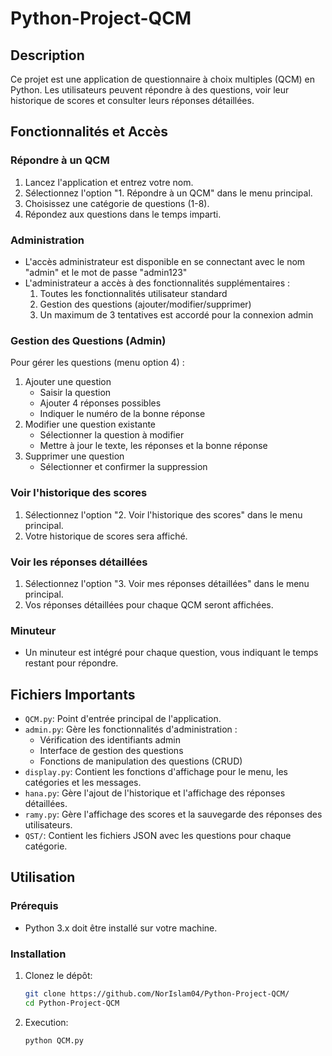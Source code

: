 # Python-Project-QCM

## Description
Ce projet est une application de questionnaire à choix multiples (QCM) en Python. Les utilisateurs peuvent répondre à des questions, voir leur historique de scores et consulter leurs réponses détaillées.

## Fonctionnalités et Accès

### Répondre à un QCM
1. Lancez l'application et entrez votre nom.
2. Sélectionnez l'option "1. Répondre à un QCM" dans le menu principal.
3. Choisissez une catégorie de questions (1-8).
4. Répondez aux questions dans le temps imparti.

### Administration
- L'accès administrateur est disponible en se connectant avec le nom "admin" et le mot de passe "admin123"
- L'administrateur a accès à des fonctionnalités supplémentaires :
  1. Toutes les fonctionnalités utilisateur standard
  2. Gestion des questions (ajouter/modifier/supprimer)
  3. Un maximum de 3 tentatives est accordé pour la connexion admin

### Gestion des Questions (Admin)
Pour gérer les questions (menu option 4) :
1. Ajouter une question
   - Saisir la question
   - Ajouter 4 réponses possibles 
   - Indiquer le numéro de la bonne réponse
2. Modifier une question existante
   - Sélectionner la question à modifier
   - Mettre à jour le texte, les réponses et la bonne réponse
3. Supprimer une question
   - Sélectionner et confirmer la suppression

### Voir l'historique des scores
1. Sélectionnez l'option "2. Voir l'historique des scores" dans le menu principal.
2. Votre historique de scores sera affiché.

### Voir les réponses détaillées
1. Sélectionnez l'option "3. Voir mes réponses détaillées" dans le menu principal.
2. Vos réponses détaillées pour chaque QCM seront affichées.

### Minuteur
- Un minuteur est intégré pour chaque question, vous indiquant le temps restant pour répondre.

## Fichiers Importants
- `QCM.py`: Point d'entrée principal de l'application.
- `admin.py`: Gère les fonctionnalités d'administration :
  - Vérification des identifiants admin
  - Interface de gestion des questions
  - Fonctions de manipulation des questions (CRUD)
- `display.py`: Contient les fonctions d'affichage pour le menu, les catégories et les messages.
- `hana.py`: Gère l'ajout de l'historique et l'affichage des réponses détaillées.
- `ramy.py`: Gère l'affichage des scores et la sauvegarde des réponses des utilisateurs.
- `QST/`: Contient les fichiers JSON avec les questions pour chaque catégorie.

## Utilisation

### Prérequis
- Python 3.x doit être installé sur votre machine.

### Installation
1. Clonez le dépôt:
   ```sh
   git clone https://github.com/NorIslam04/Python-Project-QCM/
   cd Python-Project-QCM
   
2. Execution:
   ```sh
   python QCM.py
